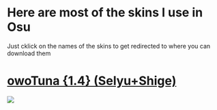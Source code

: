 # Here are most of the skins I use in Osu


Just cklick on the names of the skins to get redirected to where you can download them 
# [owoTuna {1.4} (Selyu+Shige)](https://drive.google.com/file/d/1fk77skm5ZXHdLccfmVsA_JUnEW0Y1d0n/view)
![](https://i.imgur.com/GvNn9lQ.png)


